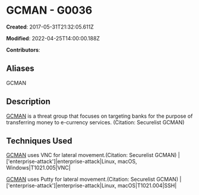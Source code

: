 # GCMAN - G0036

**Created**: 2017-05-31T21:32:05.611Z

**Modified**: 2022-04-25T14:00:00.188Z

**Contributors**: 

## Aliases

GCMAN

## Description

[GCMAN](https://attack.mitre.org/groups/G0036) is a threat group that focuses on targeting banks for the purpose of transferring money to e-currency services. (Citation: Securelist GCMAN)

## Techniques Used


[GCMAN](https://attack.mitre.org/groups/G0036) uses VNC for lateral movement.(Citation: Securelist GCMAN)
|['enterprise-attack']|enterprise-attack|Linux, macOS, Windows|T1021.005|VNC|


[GCMAN](https://attack.mitre.org/groups/G0036) uses Putty for lateral movement.(Citation: Securelist GCMAN)
|['enterprise-attack']|enterprise-attack|Linux, macOS|T1021.004|SSH|

